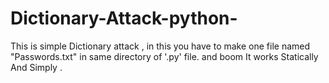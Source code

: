 # Dictionary-Attack-python-

This is simple Dictionary attack ,
in this you have to make one file named "Passwords.txt" in same directory of '.py' file.
and boom It works Statically And Simply .
